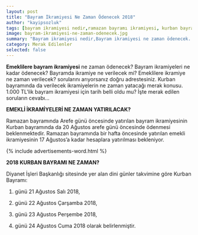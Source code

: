 ```yaml
---
layout: post
title: "Bayram İkramiyesi Ne Zaman Ödenecek 2018"
author: "kayipsozluk"
tags: [bayram ikramiyesi nedir,ramazan bayramı ikramiyesi, kurban bayramı ikramiyesi, bayram ikramiyesi, bayram ikramiyeleri]
image: bayram-ikramiyesi-ne-zaman-odenecek.jpg
summary: "Bayram ikramiyesi nedir,Bayram ikramiyesi ne zaman ödenecek. Emeklilere bayram ikramiyesi ne zaman ödenecek"
category: Merak Edilenler
selected: false
---
```


**Emeklilere bayram ikramiyesi** ne zaman ödenecek? Bayram ikramiyeleri ne kadar ödenecek? Bayramda ikramiye ne verilecek mi? Emeklilere ikramiye ne zaman verilecek? sorularını arıyorsanız doğru adrestesiniz. Kurban bayramında da verilecek ikramiyelerin ne zaman yatacağı merak konusu. 1.000 TL'lik bayram ikramiyesi için tarih belli oldu mu? İşte merak edilen soruların cevabı... 

**EMEKLİ İKRAMİYELERİ NE ZAMAN YATIRILACAK?**

 Ramazan bayramında Arefe günü öncesinde yatırılan bayram ikramiyesinin Kurban bayramında da 20 Ağustos arefe günü öncesinde ödenmesi beklenmektedir. Ramazan bayramında bir hafta öncesinde yatırılan emekli ikramiyesinin 17 Ağustos’a kadar hesaplara yatırılması bekleniyor. 
 
{% include advertisements-word.html %}

**2018 KURBAN BAYRAMI NE ZAMAN?**

Diyanet İşleri Başkanlığı sitesinde yer alan dini günler takvimine göre Kurban Bayramı:

1. günü 21 Ağustos Salı 2018,

2. günü 22 Ağustos Çarşamba 2018,

3. günü 23 Ağustos Perşembe 2018,

4. günü 24 Ağustos Cuma 2018 olarak belirlenmiştir.